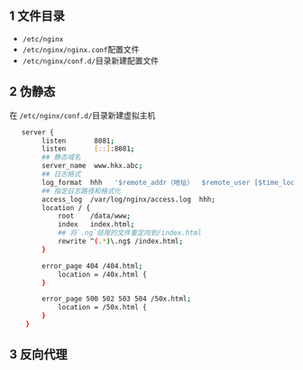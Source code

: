 ## 1 文件目录

- `/etc/nginx`
- `/etc/nginx/nginx.conf`配置文件
- `/etc/nginx/conf.d/`目录新建配置文件

## 2 伪静态

在 `/etc/nginx/conf.d/`目录新建虚拟主机

```sh
   server {
	    listen       8081;
        listen       [::]:8081;
        ## 静态域名
        server_name  www.hkx.abc;
        ## 日志格式
        log_format  hhh   '$remote_addr（地址）  $remote_user [$time_local]（时间） "$request"（请求）';
        ## 指定日志路径和格式化
        access_log  /var/log/nginx/access.log  hhh;
        location / {
            root    /data/www;
            index   index.html;
            ## 将`.ng`结尾的文件重定向到/index.html
            rewrite ^(.*)\.ng$ /index.html;
        }

        error_page 404 /404.html;
            location = /40x.html {
        }

        error_page 500 502 503 504 /50x.html;
            location = /50x.html {
        }
    }

```

## 3 反向代理
